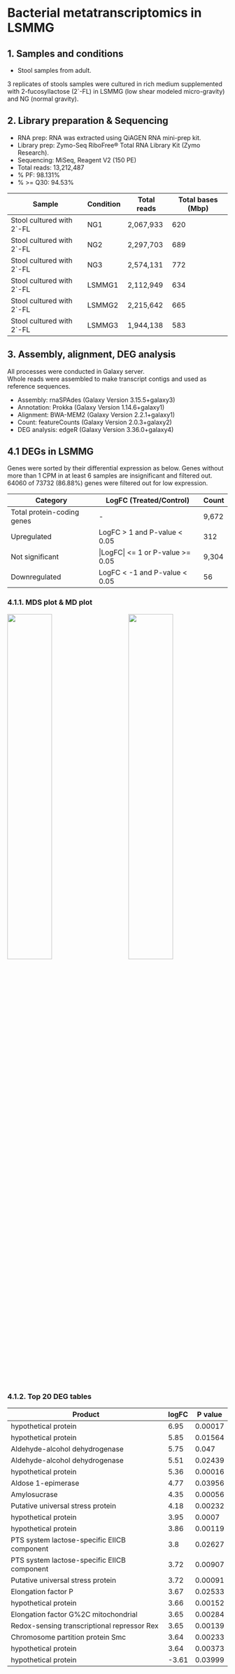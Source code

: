 # Bacterial metatranscriptomics in LSMMG

## 1. Samples and conditions
+ Stool samples from adult.

3 replicates of stools samples were cultured in rich medium supplemented with 2-fucosyllactose (2`-FL) in LSMMG (low shear modeled micro-gravity) and NG (normal gravity).  

## 2. Library preparation & Sequencing
+ RNA prep: RNA was extracted using QiAGEN RNA mini-prep kit.
+ Library prep: Zymo-Seq RiboFree® Total RNA Library Kit (Zymo Research).
+ Sequencing: MiSeq, Reagent V2 (150 PE)
+ Total reads: 13,212,487
+ % PF: 98.131%
+ % >= Q30: 94.53%
    
Sample | Condition | Total reads | Total bases (Mbp)
--- | --- | --- | ---
Stool cultured with 2`-FL | NG1 | 2,067,933 | 620
Stool cultured with 2`-FL | NG2 | 2,297,703 | 689
Stool cultured with 2`-FL | NG3 | 2,574,131 | 772
Stool cultured with 2`-FL | LSMMG1 | 2,112,949 | 634
Stool cultured with 2`-FL | LSMMG2 | 2,215,642 | 665
Stool cultured with 2`-FL | LSMMG3 | 1,944,138 | 583

## 3. Assembly, alignment, DEG analysis  
All processes were conducted in Galaxy server.  
Whole reads were assembled to make transcript contigs and used as reference sequences.
+ Assembly: rnaSPAdes (Galaxy Version 3.15.5+galaxy3)
+ Annotation: Prokka (Galaxy Version 1.14.6+galaxy1)
+ Alignment: BWA-MEM2 (Galaxy Version 2.2.1+galaxy1)
+ Count: featureCounts (Galaxy Version 2.0.3+galaxy2)
+ DEG analysis: edgeR (Galaxy Version 3.36.0+galaxy4)

## 4.1 DEGs in LSMMG  
Genes were sorted by their differential expression as below.
Genes without more than 1 CPM in at least 6 samples are insignificant and filtered out.
64060 of 73732 (86.88%) genes were filtered out for low expression.

Category | LogFC (Treated/Control) | Count
---- | ---- | ----
Total protein-coding genes | - | 9,672
Upregulated | LogFC > 1 and P-value < 0.05 | 312
Not significant | \|LogFC\| <= 1 or P-value >= 0.05 | 9,304
Downregulated | LogFC < -1 and P-value < 0.05 | 56

### 4.1.1. MDS plot & MD plot
<img src = "https://github.com/user-attachments/files/19314515/mdsplot_Gravity.pdf" width = "45%" height = "45%"><img src = "https://github.com/user-attachments/files/19314544/mdplot_LSMMG-NG.pdf" width = "45%" height = "45%" align = "right">

### 4.1.2. Top 20 DEG tables
Product | logFC | P value
---- | ---- | ----
hypothetical protein | 6.95 | 0.00017
hypothetical protein | 5.85 | 0.01564
Aldehyde-alcohol dehydrogenase | 5.75 | 0.047
Aldehyde-alcohol dehydrogenase | 5.51 | 0.02439
hypothetical protein | 5.36 | 0.00016
Aldose 1-epimerase | 4.77 | 0.03956
Amylosucrase | 4.35 | 0.00056
Putative universal stress protein | 4.18 | 0.00232
hypothetical protein | 3.95 | 0.0007
hypothetical protein | 3.86 | 0.00119
PTS system lactose-specific EIICB component | 3.8 | 0.02627
PTS system lactose-specific EIICB component | 3.72 | 0.00907
Putative universal stress protein | 3.72 | 0.00091
Elongation factor P | 3.67 | 0.02533
hypothetical protein | 3.66 | 0.00152
Elongation factor G%2C mitochondrial | 3.65 | 0.00284
Redox-sensing transcriptional repressor Rex | 3.65 | 0.00139
Chromosome partition protein Smc | 3.64 | 0.00233
hypothetical protein | 3.64 | 0.00373
hypothetical protein | -3.61 | 0.03999
